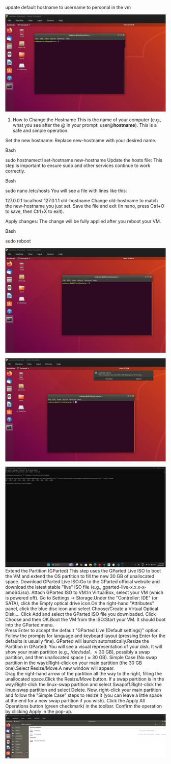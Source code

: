update default hostname to username to personal in the vm

![Default Hostname](./assets/default_hostname.png)

1. How to Change the Hostname
This is the name of your computer (e.g., what you see after the @ in your prompt: user@**hostname**). This is a safe and simple operation.

Set the new hostname: Replace new-hostname with your desired name.

Bash

sudo hostnamectl set-hostname new-hostname
Update the hosts file: This step is important to ensure sudo and other services continue to work correctly.

Bash

sudo nano /etc/hosts
You will see a file with lines like this:

127.0.0.1       localhost
127.0.1.1       old-hostname
Change old-hostname to match the new-hostname you just set. Save the file and exit (In nano, press Ctrl+O to save, then Ctrl+X to exit).

Apply changes: The change will be fully applied after you reboot your VM.

Bash

sudo reboot


![Updated Hostname](./assets/update_hostname.png)


![Low Disk Space](./assets/low_diskspace.png)

![VM Increase Size](./assets/vm_increase_size.png)
Extend the Partition (GParted) 
This step uses the GParted Live ISO to boot the VM and extend the OS partition to fill the new 30 GB of unallocated space.
Download GParted Live ISO:Go to the GParted official website and download the latest stable "live" ISO file (e.g., gparted-live-x.x.x-x-amd64.iso). 
Attach GParted ISO to VM:In VirtualBox, select your VM (which is powered off). 
Go to Settings -> Storage.Under the "Controller: IDE" (or SATA), click the Empty optical drive icon.On the right-hand "Attributes" panel, click the blue disc icon and select Choose/Create a Virtual Optical Disk.... 
Click Add and select the GParted ISO file you downloaded. 
Click Choose and then OK.Boot the VM from the ISO:Start your VM. 
It should boot into the GParted menu.  
Press Enter to accept the default "GParted Live (Default settings)" option. 
Follow the prompts for language and keyboard layout (pressing Enter for the defaults is usually fine). 
GParted will launch automatically.Resize the Partition in GParted: 
You will see a visual representation of your disk. 
It will show your main partition (e.g., /dev/sda1, $\approx 30 \text{ GB}$), 
possibly a swap partition, and then unallocated space ($\approx 30 \text{ GB}$). 
Simple Case (No swap partition in the way):Right-click on your main partition (the 30 GB one).Select Resize/Move.A new window will appear.  
Drag the right-hand arrow of the partition all the way to the right, filling the unallocated space.Click the Resize/Move button. 
If a swap partition is in the way:Right-click the linux-swap partition and select Swapoff.Right-click the linux-swap partition and select Delete. 
Now, right-click your main partition and follow the "Simple Case" steps to resize it (you can leave a little space at the end for a new swap partition if you wish). 
Click the Apply All Operations button (green checkmark) in the toolbar. 
Confirm the operation by clicking Apply in the pop-up.
![Fixed Size](./assets/fixed_size.png)
